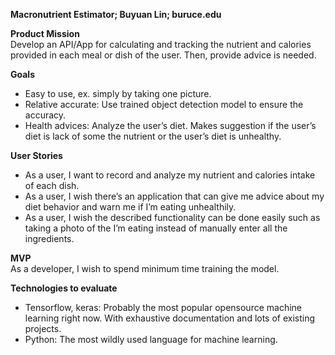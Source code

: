 **Macronutrient Estimator; Buyuan Lin; buruce.edu**

**Product Mission** <br />
Develop an API/App for calculating and tracking the nutrient and calories provided in each meal or dish of the user. Then, provide advice is needed.

**Goals** <br />
- Easy to use, ex. simply by taking one picture.
- Relative accurate: Use trained object detection model to ensure the accuracy.
- Health advices: Analyze the user’s diet. Makes suggestion if the user’s diet is lack of some the nutrient or the user’s diet is unhealthy.

**User Stories** <br />
- As a user, I want to record and analyze my nutrient and calories intake of each dish.
- As a user, I wish there’s an application that can give me advice about my diet behavior and warn me if I’m eating unhealthily.
- As a user, I wish the described functionality can be done easily such as taking a photo of the I’m eating instead of manually enter all the ingredients.

**MVP** <br />
As a developer, I wish to spend minimum time training the model.


**Technologies to evaluate** <br />
- Tensorflow, keras: Probably the most popular opensource machine learning right now. With exhaustive documentation and lots of existing projects.
- Python: The most wildly used language for machine learning.



